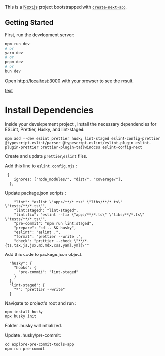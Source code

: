 This is a [Next.js](https://nextjs.org) project bootstrapped with [`create-next-app`](https://nextjs.org/docs/app/api-reference/cli/create-next-app).

## Getting Started

First, run the development server:

```bash
npm run dev
# or
yarn dev
# or
pnpm dev
# or
bun dev
```

Open [http://localhost:3000](http://localhost:3000) with your browser to see the result.

[text](https://medium.com/yavar/setting-up-a-eslint-prettier-husky-and-lint-staged-integration-with-typescript-in-next-js-13-14-68044dfae920)

# Install Dependencies

Inside your developement project ,
Install the necessary dependencies for ESLint, Prettier, Husky, and lint-staged:

```
npm add --dev eslint prettier husky lint-staged eslint-config-prettier @typescript-eslint/parser @typescript-eslint/eslint-plugin eslint-plugin-prettier prettier-plugin-tailwindcss eslint-config-next
```

Create and update `prettier`,`eslint` files.

Add this line to `eslint.config.mjs` :

```
 {
    ignores: ["node_modules/", "dist/", "coverage/"],
  },

```

Update package.json scripts :

```
    "lint": "eslint \"apps/**/*.ts\" \"libs/**/*.ts\" \"tests/**/*.ts\"",
    "lint:staged": "lint-staged",
    "lint:fix": "eslint --fix \"apps/**/*.ts\" \"libs/**/*.ts\" \"tests/**/*.ts\"",
    "pre-commit": "npm run lint:staged",
    "prepare": "cd .. && husky",
    "eslint": "eslint .",
    "format": "prettier --write .",
    "check": "prettier --check \"**/*.{ts,tsx,js,jsx,md,mdx,css,yaml,yml}\""

```

Add this code to package.json object:

```
  "husky": {
    "hooks": {
      "pre-commit": "lint-staged"
    }
  },
  "lint-staged": {
    "*": "prettier --write"
  }

```

Navigate to project's root and run :

```
npm install husky
npx husky init
```

Folder .husky will initialized.

Update .husky/pre-commit:

```
cd explore-pre-commit-tools-app
npm run pre-commit
```
